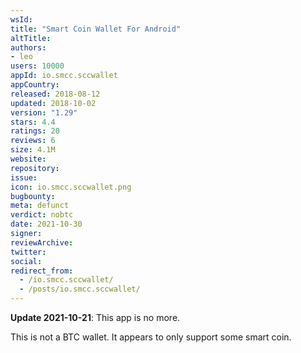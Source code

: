 ```yaml
---
wsId: 
title: "Smart Coin Wallet For Android"
altTitle: 
authors:
- leo
users: 10000
appId: io.smcc.sccwallet
appCountry: 
released: 2018-08-12
updated: 2018-10-02
version: "1.29"
stars: 4.4
ratings: 20
reviews: 6
size: 4.1M
website: 
repository: 
issue: 
icon: io.smcc.sccwallet.png
bugbounty: 
meta: defunct
verdict: nobtc
date: 2021-10-30
signer: 
reviewArchive:
twitter: 
social:
redirect_from:
  - /io.smcc.sccwallet/
  - /posts/io.smcc.sccwallet/
---
```


**Update 2021-10-21**: This app is no more.

This is not a BTC wallet. It appears to only support some smart coin.
